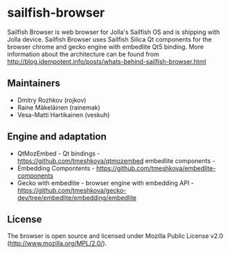 sailfish-browser
================
Sailfish Browser is web browser for Jolla's Sailfish OS and is shipping with Jolla device. Sailfish Browser uses Sailfish Silica Qt components for the browser chrome and gecko engine with embedlite Qt5 binding.
More information about the architecture can be found from http://blog.idempotent.info/posts/whats-behind-sailfish-browser.html

Maintainers
-----------
- Dmitry Rozhkov (rojkov)
- Raine Mäkeläinen (rainemak)
- Vesa-Matti Hartikainen (veskuh)

Engine and adaptation
---------------------
- QtMozEmbed - Qt bindings - https://github.com/tmeshkova/qtmozembed
embedlite components - 
- Embedding Compontents - https://github.com/tmeshkova/embedlite-components
- Gecko with embedlite - browser engine with embedding API - https://github.com/tmeshkova/gecko-dev/tree/embedlite/embedding/embedlite  

License
-------
The browser is open source and licensed under Mozilla Public License v2.0 (http://www.mozilla.org/MPL/2.0/). 
